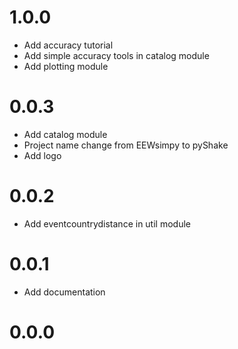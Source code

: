 # 1.0.0
- Add accuracy tutorial
- Add simple accuracy tools in catalog module
- Add plotting module

# 0.0.3
- Add catalog module
- Project name change from EEWsimpy to pyShake
- Add logo
  
# 0.0.2
- Add eventcountrydistance in util module
  
# 0.0.1
- Add documentation

# 0.0.0